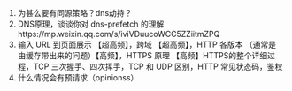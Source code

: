 1. 为甚么要有同源策略？dns劫持？
2. DNS原理，谈谈你对 dns-prefetch 的理解https://mp.weixin.qq.com/s/iviVDuucoWCC5ZZiitmZPQ
3. 输入 URL 到页面展示 【超高频】，跨域 【超高频】，HTTP 各版本 （通常是由缓存带出来的问题）【高频】，HTTPS 原理 【高频】HTTPS的整个详细过程，TCP 三次握手、四次挥手，TCP 和 UDP 区别，HTTP 常见状态码，鉴权
4. 什么情况会有预请求（opinionss）